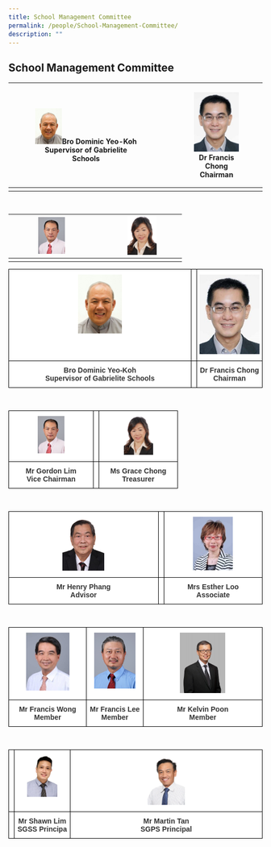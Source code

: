 ```yaml
---
title: School Management Committee
permalink: /people/School-Management-Committee/
description: ""
---
```

## School Management Committee 



| <figure> <img src="/images/Bro%20DOMINIC%20Yeo%20Koh.jpeg" style="width:25%"></figcaption>Bro Dominic Yeo-Koh  <BR>Supervisor of Gabrielite Schools</figure> |  | <figure><img src="/images/Dr%20Francis%20Chong.jpeg" style="width:9=80%"><figcaption>Dr Francis Chong<br>Chairman |
| -------- | -------- | -------- |
|      |      |     |
	
<br>

| <img src="/images/Mr%20Gordon%20Lim.png" style="width:34%"> |  | <img src="/images/Ms%20Grace%20Chong%20Member.jpg" style="width:40%"> |
| -------- | -------- | -------- |
|    |     |      |






<style type="text/css">
.tg  {border-collapse:collapse;border-spacing:0;}
.tg td{border-color:black;border-style:solid;border-width:1px;font-family:Arial, sans-serif;font-size:14px;
  overflow:hidden;padding:10px 5px;word-break:normal;}
.tg th{border-color:black;border-style:solid;border-width:1px;font-family:Arial, sans-serif;font-size:14px;
  font-weight:normal;overflow:hidden;padding:10px 5px;word-break:normal;}
.tg .tg-tlx9{background-color:#FFF;color:#333;text-align:center;vertical-align:top}
.tg .tg-apyk{background-color:#FFF;color:#333;font-weight:bold;text-align:center;vertical-align:top}
</style>
<table class="tg">
<thead>
<tr>
    <th class="tg-tlx9"><img src="/images/Bro%20DOMINIC%20Yeo%20Koh.jpeg" style="width:25%"></th>
    <th class="tg-tlx9"></th>
    <th class="tg-tlx9"><img src="/images/Dr%20Francis%20Chong.jpeg" style="width:9=80%"></th>
  </tr>
</thead>
<tbody>
  <tr>
				<td class="tg-apyk"><span style="font-weight:bold;background-color:transparent">Bro Dominic Yeo-Koh</span><br>Supervisor of Gabrielite Schools<br></td>
    <td class="tg-apyk"><br></td>
    <td class="tg-apyk">Dr Francis Chong<br>Chairman</td>
  </tr>
</tbody>
</table>

<br>


<style type="text/css">
.tg  {border-collapse:collapse;border-spacing:0;}
.tg td{border-color:black;border-style:solid;border-width:1px;font-family:Arial, sans-serif;font-size:14px;
  overflow:hidden;padding:10px 5px;word-break:normal;}
.tg th{border-color:black;border-style:solid;border-width:1px;font-family:Arial, sans-serif;font-size:14px;
  font-weight:normal;overflow:hidden;padding:10px 5px;word-break:normal;}
.tg .tg-tlx9{background-color:#FFF;color:#333;text-align:center;vertical-align:top}
.tg .tg-apyk{background-color:#FFF;color:#333;font-weight:bold;text-align:center;vertical-align:top}
</style>
<table class="tg">
<thead>
<tr>
    <th class="tg-tlx9"><img src="/images/Mr%20Gordon%20Lim.png" style="width:34%"></th>
    <th class="tg-tlx9"></th>
    <th class="tg-tlx9"><img src="/images/Ms%20Grace%20Chong%20Member.jpg" style="width:40%"></th>
  </tr>
</thead>
<tbody>
  <tr>
				<td class="tg-apyk"><span style="font-weight:bold;background-color:transparent">Mr Gordon Lim</span><br>Vice Chairman<br></td>
    <td class="tg-apyk"><br></td>
    <td class="tg-apyk">Ms Grace Chong<br>Treasurer</td>
  </tr>
</tbody>
</table>

<br>

<style type="text/css">
.tg  {border-collapse:collapse;border-spacing:0;}
.tg td{border-color:black;border-style:solid;border-width:1px;font-family:Arial, sans-serif;font-size:14px;
  overflow:hidden;padding:10px 5px;word-break:normal;}
.tg th{border-color:black;border-style:solid;border-width:1px;font-family:Arial, sans-serif;font-size:14px;
  font-weight:normal;overflow:hidden;padding:10px 5px;word-break:normal;}
.tg .tg-tlx9{background-color:#FFF;color:#333;text-align:center;vertical-align:top}
.tg .tg-apyk{background-color:#FFF;color:#333;font-weight:bold;text-align:center;vertical-align:top}
</style>
<table class="tg">
<thead>
<tr>
    <th class="tg-tlx9"><img src="/images/Henry%20Phang.jpeg" style="width:29%"></th>
    <th class="tg-tlx9"></th>
    <th class="tg-tlx9"><img src="/images/Mrs%20Esther%20Loo.jpeg" style="width:43%"></th>
  </tr>
</thead>
<tbody>
  <tr>
				<td class="tg-apyk"><span style="font-weight:bold;background-color:transparent">Mr Henry Phang</span><br>Advisor<br></td>
    <td class="tg-apyk"><br></td>
    <td class="tg-apyk">Mrs Esther Loo<br>Associate</td>
  </tr>
</tbody>
</table>

<br>

<style type="text/css">
.tg  {border-collapse:collapse;border-spacing:0;}
.tg td{border-color:black;border-style:solid;border-width:1px;font-family:Arial, sans-serif;font-size:14px;
  overflow:hidden;padding:10px 5px;word-break:normal;}
.tg th{border-color:black;border-style:solid;border-width:1px;font-family:Arial, sans-serif;font-size:14px;
  font-weight:normal;overflow:hidden;padding:10px 5px;word-break:normal;}
.tg .tg-tlx9{background-color:#FFF;color:#333;text-align:center;vertical-align:top}
.tg .tg-apyk{background-color:#FFF;color:#333;font-weight:bold;text-align:center;vertical-align:top}
</style>
<table class="tg">
<thead>
<tr>
    <th class="tg-tlx9"><img src="/images/Mr%20Francis%20Wong.jpeg" style="width:60%"></th>
    <th class="tg-tlx9"><img src="/images/Mr%20Francis%20Lee.png" style="width:80%">
    </th><th class="tg-tlx9"><img src="/images/Mr%20Kelvin%20Poon.jpeg" style="width:40%">
  </th></tr>
</thead>
<tbody>
  <tr>
				<td class="tg-apyk"><span style="font-weight:bold;background-color:transparent">Mr Francis Wong</span><br>Member<br></td>
    <td class="tg-apyk">Mr Francis Lee<br>Member</td>
    <td class="tg-apyk">Mr Kelvin Poon<br>Member</td>
  </tr>
</tbody>
</table>

<br>

<style type="text/css">
.tg  {border-collapse:collapse;border-spacing:0;}
.tg td{border-color:black;border-style:solid;border-width:1px;font-family:Arial, sans-serif;font-size:14px;
  overflow:hidden;padding:10px 5px;word-break:normal;}
.tg th{border-color:black;border-style:solid;border-width:1px;font-family:Arial, sans-serif;font-size:14px;
  font-weight:normal;overflow:hidden;padding:10px 5px;word-break:normal;}
.tg .tg-tlx9{background-color:#FFF;color:#333;text-align:center;vertical-align:top}
.tg .tg-apyk{background-color:#FFF;color:#333;font-weight:bold;text-align:center;vertical-align:top}
</style>
<table class="tg">
<thead>
<tr>
    <th class="tg-tlx9"></th>
    <th class="tg-tlx9"><img src="/images/Mr%20Shawn%20Lim%20(Principal).jpeg" style="width:60%">
    </th><th class="tg-tlx9"><img src="/images/Mr%20Martin%20Tan%20Principal%20St%20Gabriel%20Primary.jpg" style="width:20%"></th>
  </tr>
</thead>
<tbody>
  <tr>
				<td class="tg-apyk"><span style="font-weight:bold;background-color:transparent"><br></span></td>
    <td class="tg-apyk">Mr Shawn Lim<br>SGSS Principa<br></td>
    <td class="tg-apyk">Mr Martin Tan<br>SGPS Principal</td>
  </tr>
</tbody>
</table>
